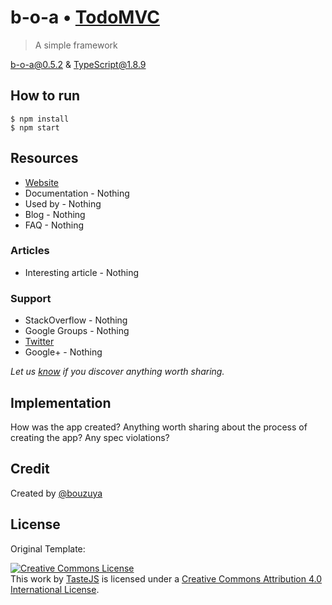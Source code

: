 # b-o-a • [TodoMVC](http://todomvc.com)

> A simple framework

b-o-a@0.5.2 & TypeScript@1.8.9

## How to run

```
$ npm install
$ npm start
```

## Resources

- [Website](https://github.com/bouzuya/b-o-a)
- Documentation - Nothing
- Used by - Nothing
- Blog - Nothing
- FAQ - Nothing

### Articles

- Interesting article - Nothing

### Support

- StackOverflow - Nothing
- Google Groups  - Nothing
- [Twitter](http://twitter.com/bouzuya)
- Google+ - Nothing

*Let us [know](https://github.com/bouzuya/b-o-a/issues) if you discover anything worth sharing.*


## Implementation

How was the app created? Anything worth sharing about the process of creating the app? Any spec violations?


## Credit

Created by [@bouzuya](https://github.com/bouzuya)

## License

Original Template:

<a rel="license" href="http://creativecommons.org/licenses/by/4.0/deed.en_US"><img alt="Creative Commons License" style="border-width:0" src="http://i.creativecommons.org/l/by/4.0/80x15.png" /></a><br />This <span xmlns:dct="http://purl.org/dc/terms/" href="http://purl.org/dc/dcmitype/InteractiveResource" rel="dct:type">work</span> by <a xmlns:cc="http://creativecommons.org/ns#" href="http://sindresorhus.com" property="cc:attributionName" rel="cc:attributionURL">TasteJS</a> is licensed under a <a rel="license" href="http://creativecommons.org/licenses/by/4.0/deed.en_US">Creative Commons Attribution 4.0 International License</a>.
